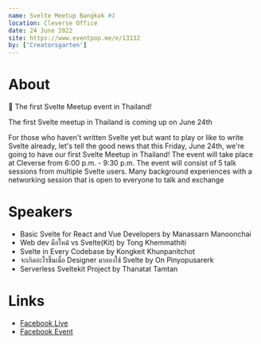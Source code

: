 ```yaml
---
name: Svelte Meetup Bangkok #1
location: Cleverse Office
date: 24 June 2022
site: https://www.eventpop.me/e/13132
by: ['Creatorsgarten']
---
```


# About

👾 The first Svelte Meetup event in Thailand!

The first Svelte meetup in Thailand is coming up on June 24th

For those who haven't written Svelte yet but want to play or like to write Svelte already, let's tell the good news that this Friday, June 24th, we're going to have our first Svelte Meetup in Thailand! The event will take place at Cleverse from 6:00 p.m. - 9:30 p.m. The event will consist of 5 talk sessions from multiple Svelte users. Many background experiences with a networking session that is open to everyone to talk and exchange

# Speakers

- Basic Svelte for React and Vue Developers by Manassarn Manoonchai
- Web dev มือใหม้ vs Svelte(Kit) by Tong Khemmathiti
- Svelte in Every Codebase by Kongkeit Khunpanitchot
- จะเกิดอะไรขึ้นเมื่อ Designer มาลองใช้ Svelte by On Pinyopusarerk
- Serverless Sveltekit Project by Thanatat Tamtan

# Links

- [Facebook Live](https://www.facebook.com/watch/live/?ref=watch_permalink&v=768019277898048)
- [Facebook Event](https://www.facebook.com/events/346523624289806/)

